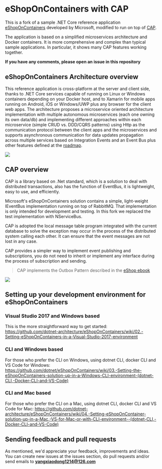 # eShopOnContainers with CAP

This is a fork of a sample .NET Core reference application [eShopOnContainers](https://github.com/dotnet-architecture/eShopOnContainers) developed by Microsoft, modified to run on top of [CAP](https://github.com/dotnetcore/CAP). 

The application is based on a simplified microservices architecture and Docker containers. It is more comprehensive and complex than typical sample applications. In particular, it shows many CAP features working together.

**If you have any comments, please open an issue in this repository**


## eShopOnContainers Architecture overview 

This reference application is cross-platform at the server and client side, thanks to .NET Core services capable of running on Linux or Windows containers depending on your Docker host, and to Xamarin for mobile apps running on Android, iOS or Windows/UWP plus any browser for the client web apps.
The architecture proposes a microservice oriented architecture implementation with multiple autonomous microservices (each one owning its own data/db) and implementing different approaches within each microservice (simple CRUD vs. DDD/CQRS patterns) using Http as the communication protocol between the client apps and the microservices and supports asynchronous communication for data updates propagation across multiple services based on Integration Events and an Event Bus plus other features defined at the <a href='https://github.com/dotnet/eShopOnContainers/wiki/01.-Roadmap-and-Milestones-for-future-releases'>roadmap</a>.
<p>
<img src="https://user-images.githubusercontent.com/1712635/38758862-d4b42498-3f27-11e8-8dad-db60b0fa05d3.png">
<p>

## CAP overview

CAP is a library based on .Net standard, which is a solution to deal with distributed transactions, also has the function of EventBus, it is lightweight, easy to use, and efficiently.

Microsoft's eShopOnContainers solution contains a simple, light-weight IEventBus implementation running on top of RabbitMQ. That implementation is only intended for development and testing. In this fork we replaced the test implementation with NServiceBus.

CAP is adopted the local message table program integrated with the current database to solve the exception may occur in the process of the distributed system calling each other. It can ensure that the event messages are not lost in any case.

CAP provides a simpler way to implement event publishing and subscriptions, you do not need to inherit or implement any interface during the process of subscription and sending.

>CAP implements the Outbox Pattern described in the [eShop ebook](https://docs.microsoft.com/en-us/dotnet/standard/microservices-architecture/multi-container-microservice-net-applications/subscribe-events#designing-atomicity-and-resiliency-when-publishing-to-the-event-bus)
<img src="https://docs.microsoft.com/en-us/dotnet/standard/microservices-architecture/multi-container-microservice-net-applications/media/image24.png">


## Setting up your development environment for eShopOnContainers
### Visual Studio 2017 and Windows based
This is the more straightforward way to get started:
https://github.com/dotnet-architecture/eShopOnContainers/wiki/02.-Setting-eShopOnContainers-in-a-Visual-Studio-2017-environment

### CLI and Windows based
For those who prefer the CLI on Windows, using dotnet CLI, docker CLI and VS Code for Windows:
https://github.com/dotnet/eShopOnContainers/wiki/03.-Setting-the-eShopOnContainers-solution-up-in-a-Windows-CLI-environment-(dotnet-CLI,-Docker-CLI-and-VS-Code)

### CLI and Mac based
For those who prefer the CLI on a Mac, using dotnet CLI, docker CLI and VS Code for Mac:
https://github.com/dotnet-architecture/eShopOnContainers/wiki/04.-Setting-eShopOnContainer-solution-up-in-a-Mac,-VS-for-Mac-or-with-CLI-environment--(dotnet-CLI,-Docker-CLI-and-VS-Code)

## Sending feedback and pull requests
As mentioned, we'd appreciate your feedback, improvements and ideas.
You can create new issues at the issues section, do pull requests and/or send emails to **yangxiaodong1214@126.com**